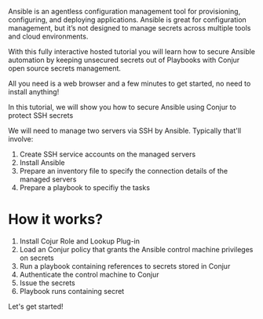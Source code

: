 Ansible is an agentless configuration management tool for provisioning, configuring, and deploying applications. Ansible is great for configuration management, but it’s not designed to manage secrets across multiple tools and cloud environments.

With this fully interactive hosted tutorial you will learn how to secure Ansible automation by keeping unsecured secrets out of Playbooks with Conjur open source secrets management.

All you need is a web browser and a few minutes to get started, no need to install anything!

In this tutorial, we will show you how to secure Ansible using Conjur to protect SSH secrets

We will need to manage two servers via SSH by Ansible.
Typically that'll involve:
1. Create SSH service accounts on the managed servers
2. Install Ansible
3. Prepare an inventory file to specify the connection details of the managed servers
4. Prepare a playbook to specifiy the tasks

# How it works?

1. Install Cojur Role and Lookup Plug-in
2. Load an Conjur policy that grants the Ansible control machine privileges on secrets
3. Run a playbook containing references to secrets stored in Conjur
4. Authenticate the control machine to Conjur
5. Issue the secrets
6. Playbook runs containing secret

Let's get started!
